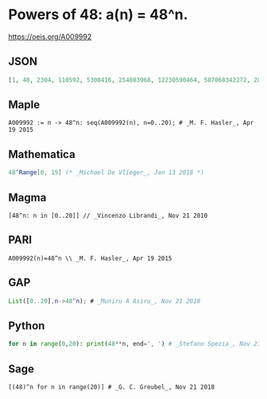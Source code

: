 # Powers of 48: a\(n\) \= 48^n\.
https://oeis.org/A009992
## JSON
```JSON
[1, 48, 2304, 110592, 5308416, 254803968, 12230590464, 587068342272, 28179280429056, 1352605460594688, 64925062108545024, 3116402981210161152, 149587343098087735296, 7180192468708211294208, 344649238497994142121984, 16543163447903718821855232]
```
## Maple
```Maple
A009992 := n -> 48^n: seq(A009992(n), n=0..20); # _M. F. Hasler_, Apr 19 2015
```
## Mathematica
```Mathematica
48^Range[0, 15] (* _Michael De Vlieger_, Jan 13 2018 *)
```
## Magma
```Magma
[48^n: n in [0..20]] // _Vincenzo Librandi_, Nov 21 2010
```
## PARI
```PARI
A009992(n)=48^n \\ _M. F. Hasler_, Apr 19 2015
```
## GAP
```GAP
List([0..20],n->48^n); # _Muniru A Asiru_, Nov 21 2018
```
## Python
```Python
for n in range(0,20): print(48**n, end=', ') # _Stefano Spezia_, Nov 21 2018
```
## Sage
```Sage
[(48)^n for n in range(20)] # _G. C. Greubel_, Nov 21 2018
```
